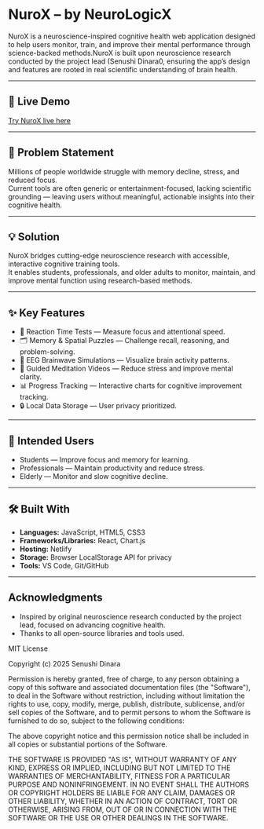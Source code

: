 # NuroX – by NeuroLogicX

NuroX is a neuroscience-inspired cognitive health web application designed to help users monitor, train, and improve their mental performance through science-backed methods.NuroX is built upon neuroscience research conducted by the project lead (Senushi Dinara0, ensuring the app’s design and features are rooted in real scientific understanding of brain health.

---

## 🚀 Live Demo
[Try NuroX live here](https://689b6b31c619e05e62706f21--transcendent-shortbread-0e006a.netlify.app/)

---

## 📌 Problem Statement
Millions of people worldwide struggle with memory decline, stress, and reduced focus.  
Current tools are often generic or entertainment-focused, lacking scientific grounding — leaving users without meaningful, actionable insights into their cognitive health.

---

## 💡 Solution
NuroX bridges cutting-edge neuroscience research with accessible, interactive cognitive training tools.  
It enables students, professionals, and older adults to monitor, maintain, and improve mental function using research-based methods.

---

## ✨ Key Features
- 🧠 Reaction Time Tests — Measure focus and attentional speed.
- 🗂 Memory & Spatial Puzzles — Challenge recall, reasoning, and problem-solving.
- 🌊 EEG Brainwave Simulations — Visualize brain activity patterns.
- 🧘 Guided Meditation Videos — Reduce stress and improve mental clarity.
- 📊 Progress Tracking — Interactive charts for cognitive improvement tracking.
- 🔒 Local Data Storage — User privacy prioritized.

---

## 🎯 Intended Users
- Students — Improve focus and memory for learning.
- Professionals — Maintain productivity and reduce stress.
- Elderly — Monitor and slow cognitive decline.

---

## 🛠 Built With
- **Languages:** JavaScript, HTML5, CSS3
- **Frameworks/Libraries:** React, Chart.js
- **Hosting:** Netlify
- **Storage:** Browser LocalStorage API for privacy
- **Tools:** VS Code, Git/GitHub

---
## Acknowledgments

- Inspired by original neuroscience research conducted by the project lead, focused on advancing cognitive health.  
- Thanks to all open-source libraries and tools used.


MIT License

Copyright (c) 2025 Senushi Dinara

Permission is hereby granted, free of charge, to any person obtaining a copy
of this software and associated documentation files (the "Software"), to deal
in the Software without restriction, including without limitation the rights
to use, copy, modify, merge, publish, distribute, sublicense, and/or sell
copies of the Software, and to permit persons to whom the Software is
furnished to do so, subject to the following conditions:

The above copyright notice and this permission notice shall be included in all
copies or substantial portions of the Software.

THE SOFTWARE IS PROVIDED "AS IS", WITHOUT WARRANTY OF ANY KIND, EXPRESS OR
IMPLIED, INCLUDING BUT NOT LIMITED TO THE WARRANTIES OF MERCHANTABILITY,
FITNESS FOR A PARTICULAR PURPOSE AND NONINFRINGEMENT. IN NO EVENT SHALL THE
AUTHORS OR COPYRIGHT HOLDERS BE LIABLE FOR ANY CLAIM, DAMAGES OR OTHER
LIABILITY, WHETHER IN AN ACTION OF CONTRACT, TORT OR OTHERWISE, ARISING FROM,
OUT OF OR IN CONNECTION WITH THE SOFTWARE OR THE USE OR OTHER DEALINGS IN THE
SOFTWARE.
